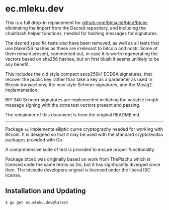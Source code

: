ec.mleku.dev
=====

This is a full drop-in replacement for
[github.com/btcsuite/btcd/btcec](https://github.com/btcsuite/btcd/tree/master/btcec)
eliminating the import from the Decred repository, and including the chainhash
helper functions, needed for hashing messages for signatures.

The decred specific tests also have been removed, as well as all tests that use
blake256 hashes as these are irrelevant to bitcoin and nostr. Some of them
remain present, commented out, in case it is worth regenerating the vectors
based on sha256 hashes, but on first blush it seems unlikely to be any benefit.

This includes the old style compact secp256k1 ECDSA signatures, that recover the
public key rather than take a key as a parameter as used in Bitcoin
transactions, the new style Schnorr signatures, and the Musig2 implementation.

BIP 340 Schnorr signatures are implemented including the variable length 
message signing with the extra test vectors present and passing.

The remainder of this document is from the original README.md.

------------------------------------------------------------------------------

Package `ec` implements elliptic curve cryptography needed for working with
Bitcoin. It is designed so that it may be used with the standard
crypto/ecdsa packages provided with Go.

A comprehensive suite of test is provided to ensure proper functionality.

Package btcec was originally based on work from ThePiachu which is licensed
underthe same terms as Go, but it has signficantly diverged since then. The 
btcsuite developers original is licensed under the liberal ISC license.

## Installation and Updating

```bash
$ go get ec.mleku.dev@latest
```
